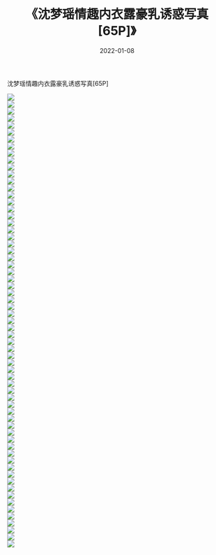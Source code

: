 ﻿---
layout: post
title:  《沈梦瑶情趣内衣露豪乳诱惑写真[65P]》
date:   2022-01-08
img: http://pic.660000.xyz/1:/性感/2022/沈梦瑶情趣内衣露豪乳诱惑写真[65P]/000.jpg
categories: [美女, 清纯, 唯美]
---

沈梦瑶情趣内衣露豪乳诱惑写真[65P]

  ![](http://pic.660000.xyz/1:/性感/2022/沈梦瑶情趣内衣露豪乳诱惑写真[65P]/001.jpg) <br> ![](http://pic.660000.xyz/1:/性感/2022/沈梦瑶情趣内衣露豪乳诱惑写真[65P]/002.jpg) <br> ![](http://pic.660000.xyz/1:/性感/2022/沈梦瑶情趣内衣露豪乳诱惑写真[65P]/003.jpg) <br> ![](http://pic.660000.xyz/1:/性感/2022/沈梦瑶情趣内衣露豪乳诱惑写真[65P]/004.jpg) <br> ![](http://pic.660000.xyz/1:/性感/2022/沈梦瑶情趣内衣露豪乳诱惑写真[65P]/005.jpg) <br> ![](http://pic.660000.xyz/1:/性感/2022/沈梦瑶情趣内衣露豪乳诱惑写真[65P]/006.jpg) <br> ![](http://pic.660000.xyz/1:/性感/2022/沈梦瑶情趣内衣露豪乳诱惑写真[65P]/007.jpg) <br> ![](http://pic.660000.xyz/1:/性感/2022/沈梦瑶情趣内衣露豪乳诱惑写真[65P]/008.jpg) <br> ![](http://pic.660000.xyz/1:/性感/2022/沈梦瑶情趣内衣露豪乳诱惑写真[65P]/009.jpg) <br> ![](http://pic.660000.xyz/1:/性感/2022/沈梦瑶情趣内衣露豪乳诱惑写真[65P]/010.jpg) <br> ![](http://pic.660000.xyz/1:/性感/2022/沈梦瑶情趣内衣露豪乳诱惑写真[65P]/011.jpg) <br> ![](http://pic.660000.xyz/1:/性感/2022/沈梦瑶情趣内衣露豪乳诱惑写真[65P]/012.jpg) <br> ![](http://pic.660000.xyz/1:/性感/2022/沈梦瑶情趣内衣露豪乳诱惑写真[65P]/013.jpg) <br> ![](http://pic.660000.xyz/1:/性感/2022/沈梦瑶情趣内衣露豪乳诱惑写真[65P]/014.jpg) <br> ![](http://pic.660000.xyz/1:/性感/2022/沈梦瑶情趣内衣露豪乳诱惑写真[65P]/015.jpg) <br> ![](http://pic.660000.xyz/1:/性感/2022/沈梦瑶情趣内衣露豪乳诱惑写真[65P]/016.jpg) <br> ![](http://pic.660000.xyz/1:/性感/2022/沈梦瑶情趣内衣露豪乳诱惑写真[65P]/017.jpg) <br> ![](http://pic.660000.xyz/1:/性感/2022/沈梦瑶情趣内衣露豪乳诱惑写真[65P]/018.jpg) <br> ![](http://pic.660000.xyz/1:/性感/2022/沈梦瑶情趣内衣露豪乳诱惑写真[65P]/019.jpg) <br> ![](http://pic.660000.xyz/1:/性感/2022/沈梦瑶情趣内衣露豪乳诱惑写真[65P]/020.jpg) <br> ![](http://pic.660000.xyz/1:/性感/2022/沈梦瑶情趣内衣露豪乳诱惑写真[65P]/021.jpg) <br> ![](http://pic.660000.xyz/1:/性感/2022/沈梦瑶情趣内衣露豪乳诱惑写真[65P]/022.jpg) <br> ![](http://pic.660000.xyz/1:/性感/2022/沈梦瑶情趣内衣露豪乳诱惑写真[65P]/023.jpg) <br> ![](http://pic.660000.xyz/1:/性感/2022/沈梦瑶情趣内衣露豪乳诱惑写真[65P]/024.jpg) <br> ![](http://pic.660000.xyz/1:/性感/2022/沈梦瑶情趣内衣露豪乳诱惑写真[65P]/025.jpg) <br> ![](http://pic.660000.xyz/1:/性感/2022/沈梦瑶情趣内衣露豪乳诱惑写真[65P]/026.jpg) <br> ![](http://pic.660000.xyz/1:/性感/2022/沈梦瑶情趣内衣露豪乳诱惑写真[65P]/027.jpg) <br> ![](http://pic.660000.xyz/1:/性感/2022/沈梦瑶情趣内衣露豪乳诱惑写真[65P]/028.jpg) <br> ![](http://pic.660000.xyz/1:/性感/2022/沈梦瑶情趣内衣露豪乳诱惑写真[65P]/029.jpg) <br> ![](http://pic.660000.xyz/1:/性感/2022/沈梦瑶情趣内衣露豪乳诱惑写真[65P]/030.jpg) <br> ![](http://pic.660000.xyz/1:/性感/2022/沈梦瑶情趣内衣露豪乳诱惑写真[65P]/031.jpg) <br> ![](http://pic.660000.xyz/1:/性感/2022/沈梦瑶情趣内衣露豪乳诱惑写真[65P]/032.jpg) <br> ![](http://pic.660000.xyz/1:/性感/2022/沈梦瑶情趣内衣露豪乳诱惑写真[65P]/033.jpg) <br> ![](http://pic.660000.xyz/1:/性感/2022/沈梦瑶情趣内衣露豪乳诱惑写真[65P]/034.jpg) <br> ![](http://pic.660000.xyz/1:/性感/2022/沈梦瑶情趣内衣露豪乳诱惑写真[65P]/035.jpg) <br> ![](http://pic.660000.xyz/1:/性感/2022/沈梦瑶情趣内衣露豪乳诱惑写真[65P]/036.jpg) <br> ![](http://pic.660000.xyz/1:/性感/2022/沈梦瑶情趣内衣露豪乳诱惑写真[65P]/037.jpg) <br> ![](http://pic.660000.xyz/1:/性感/2022/沈梦瑶情趣内衣露豪乳诱惑写真[65P]/038.jpg) <br> ![](http://pic.660000.xyz/1:/性感/2022/沈梦瑶情趣内衣露豪乳诱惑写真[65P]/039.jpg) <br> ![](http://pic.660000.xyz/1:/性感/2022/沈梦瑶情趣内衣露豪乳诱惑写真[65P]/040.jpg) <br> ![](http://pic.660000.xyz/1:/性感/2022/沈梦瑶情趣内衣露豪乳诱惑写真[65P]/041.jpg) <br> ![](http://pic.660000.xyz/1:/性感/2022/沈梦瑶情趣内衣露豪乳诱惑写真[65P]/042.jpg) <br> ![](http://pic.660000.xyz/1:/性感/2022/沈梦瑶情趣内衣露豪乳诱惑写真[65P]/043.jpg) <br> ![](http://pic.660000.xyz/1:/性感/2022/沈梦瑶情趣内衣露豪乳诱惑写真[65P]/044.jpg) <br> ![](http://pic.660000.xyz/1:/性感/2022/沈梦瑶情趣内衣露豪乳诱惑写真[65P]/045.jpg) <br> ![](http://pic.660000.xyz/1:/性感/2022/沈梦瑶情趣内衣露豪乳诱惑写真[65P]/046.jpg) <br> ![](http://pic.660000.xyz/1:/性感/2022/沈梦瑶情趣内衣露豪乳诱惑写真[65P]/047.jpg) <br> ![](http://pic.660000.xyz/1:/性感/2022/沈梦瑶情趣内衣露豪乳诱惑写真[65P]/048.jpg) <br> ![](http://pic.660000.xyz/1:/性感/2022/沈梦瑶情趣内衣露豪乳诱惑写真[65P]/049.jpg) <br> ![](http://pic.660000.xyz/1:/性感/2022/沈梦瑶情趣内衣露豪乳诱惑写真[65P]/050.jpg) <br> ![](http://pic.660000.xyz/1:/性感/2022/沈梦瑶情趣内衣露豪乳诱惑写真[65P]/051.jpg) <br> ![](http://pic.660000.xyz/1:/性感/2022/沈梦瑶情趣内衣露豪乳诱惑写真[65P]/052.jpg) <br> ![](http://pic.660000.xyz/1:/性感/2022/沈梦瑶情趣内衣露豪乳诱惑写真[65P]/053.jpg) <br> ![](http://pic.660000.xyz/1:/性感/2022/沈梦瑶情趣内衣露豪乳诱惑写真[65P]/054.jpg) <br> ![](http://pic.660000.xyz/1:/性感/2022/沈梦瑶情趣内衣露豪乳诱惑写真[65P]/055.jpg) <br> ![](http://pic.660000.xyz/1:/性感/2022/沈梦瑶情趣内衣露豪乳诱惑写真[65P]/056.jpg) <br> ![](http://pic.660000.xyz/1:/性感/2022/沈梦瑶情趣内衣露豪乳诱惑写真[65P]/057.jpg) <br> ![](http://pic.660000.xyz/1:/性感/2022/沈梦瑶情趣内衣露豪乳诱惑写真[65P]/058.jpg) <br> ![](http://pic.660000.xyz/1:/性感/2022/沈梦瑶情趣内衣露豪乳诱惑写真[65P]/059.jpg) <br> ![](http://pic.660000.xyz/1:/性感/2022/沈梦瑶情趣内衣露豪乳诱惑写真[65P]/060.jpg) <br> ![](http://pic.660000.xyz/1:/性感/2022/沈梦瑶情趣内衣露豪乳诱惑写真[65P]/061.jpg) <br> ![](http://pic.660000.xyz/1:/性感/2022/沈梦瑶情趣内衣露豪乳诱惑写真[65P]/062.jpg) <br> ![](http://pic.660000.xyz/1:/性感/2022/沈梦瑶情趣内衣露豪乳诱惑写真[65P]/063.jpg) <br> ![](http://pic.660000.xyz/1:/性感/2022/沈梦瑶情趣内衣露豪乳诱惑写真[65P]/064.jpg) <br> ![](http://pic.660000.xyz/1:/性感/2022/沈梦瑶情趣内衣露豪乳诱惑写真[65P]/065.jpg) <br>